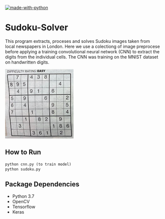 [![made-with-python](https://img.shields.io/badge/Made%20with-Python-1f425f.svg)](https://www.python.org/)

# Sudoku-Solver

This program extracts, proceses and solves Sudoku images taken from local newspapers in London. Here we use a colectiong of image preprocese before applying a training convolutional neural network (CNN) to extract the digits from the individual cells. The CNN was training on the MNIST dataset on handwritten digits.

![Example](https://github.com/deanhoperobertson/Sudoku-Solver/blob/main/Images/Easy.jpg?raw=true)

## How to Run
```    
python cnn.py (to train model)
python sudoku.py
```

## Package Dependencies
- Python 3.7
- OpenCV
- Tensorflow
- Keras
